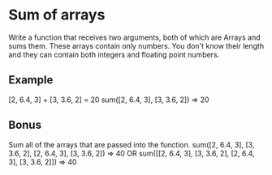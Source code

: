# Sum of arrays

Write a function that receives two arguments, both of which are Arrays and sums them. These arrays contain only numbers.
You don't know their length and they can contain both integers and floating point numbers.

## Example

[2, 6.4, 3] + [3, 3.6, 2] = 20
sum([2, 6.4, 3], [3, 3.6, 2]) => 20

## Bonus

Sum all of the arrays that are passed into the function.
sum([2, 6.4, 3], [3, 3.6, 2], [2, 6.4, 3], [3, 3.6, 2]) => 40
OR
sum([[2, 6.4, 3], [3, 3.6, 2], [2, 6.4, 3], [3, 3.6, 2]]) => 40
